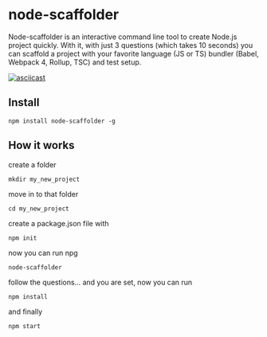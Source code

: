 # node-scaffolder

Node-scaffolder is an interactive command line tool to create Node.js project quickly. With it, with just 3 questions (which takes 10 seconds) you can scaffold a project with your favorite language (JS or TS) bundler (Babel, Webpack 4, Rollup, TSC) and test setup.

[![asciicast](https://asciinema.org/a/185638.png)](https://asciinema.org/a/185638)

## Install

    npm install node-scaffolder -g

## How it works

create a folder

    mkdir my_new_project

move in to that folder

    cd my_new_project

create a package.json file with

    npm init

now you can run npg

    node-scaffolder

follow the questions... and you are set, now you can run

    npm install

and finally

    npm start